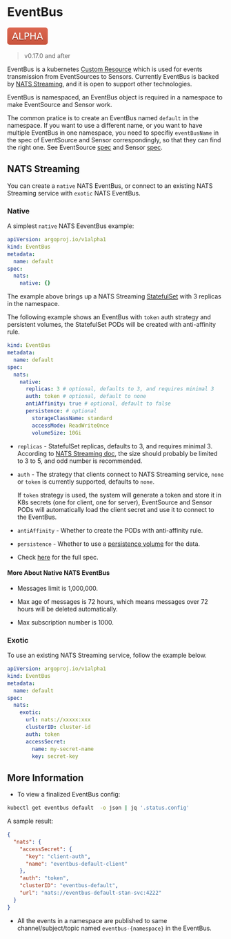 # EventBus

![alpha](assets/alpha.svg)

> v0.17.0 and after

EventBus is a kubernetes
[Custom Resource](https://kubernetes.io/docs/concepts/extend-kubernetes/api-extension/custom-resources/)
which is used for events transmission from EventSources to Sensors. Currently
EventBus is backed by
[NATS Streaming](https://github.com/nats-io/nats-streaming-server), and it is
open to support other technologies.

EventBus is namespaced, an EventBus object is required in a namespace to make
EventSource and Sensor work.

The common pratice is to create an EventBus named `default` in the namespace. If
you want to use a different name, or you want to have multiple EventBus in one
namespace, you need to specifiy `eventBusName` in the spec of EventSource and
Sensor correspondingly, so that they can find the right one. See EventSource
[spec](https://github.com/argoproj/argo-events/tree/stable/api/event-source.md#eventsourcespec) and Sensor
[spec](https://github.com/argoproj/argo-events/tree/stable/api/sensor.md#sensorspec).

## NATS Streaming

You can create a `native` NATS EventBus, or connect to an existing NATS
Streaming service with `exotic` NATS EventBus.

### Native

A simplest `native` NATS EeventBus example:

```yaml
apiVersion: argoproj.io/v1alpha1
kind: EventBus
metadata:
  name: default
spec:
  nats:
    native: {}
```

The example above brings up a NATS Streaming
[StatefulSet](https://kubernetes.io/docs/concepts/workloads/controllers/statefulset/)
with 3 replicas in the namespace.

The following example shows an EventBus with `token` auth strategy and
persistent volumes, the StatefulSet PODs will be created with anti-affinity
rule.

```yaml
kind: EventBus
metadata:
  name: default
spec:
  nats:
    native:
      replicas: 3 # optional, defaults to 3, and requires minimal 3
      auth: token # optional, default to none
      antiAffinity: true # optional, default to false
      persistence: # optional
        storageClassName: standard
        accessMode: ReadWriteOnce
        volumeSize: 10Gi
```

- `replicas` - StatefulSet replicas, defaults to 3, and requires minimal 3.
  According to
  [NATS Streaming doc](https://docs.nats.io/nats-streaming-concepts/clustering),
  the size should probably be limited to 3 to 5, and odd number is recommended.

- `auth` - The strategy that clients connect to NATS Streaming service, `none`
  or `token` is currently supported, defaults to `none`.

  If `token` strategy is used, the system will generate a token and store it in
  K8s secrets (one for client, one for server), EventSource and Sensor PODs will
  automatically load the client secret and use it to connect to the EventBus.

- `antiAffinity` - Whether to create the PODs with anti-affinity rule.

- `persistence` - Whether to use a
  [persistence volume](https://kubernetes.io/docs/concepts/storage/persistent-volumes/)
  for the data.

- Check [here](https://github.com/argoproj/argo-events/tree/stable/api/event-bus.md#argoproj.io/v1alpha1.NativeStrategy) for the
  full spec.

#### More About Native NATS EventBus

- Messages limit is 1,000,000.

- Max age of messages is 72 hours, which means messages over 72 hours will be
  deleted automatically.

- Max subscription number is 1000.

### Exotic

To use an existing NATS Streaming service, follow the example below.

```yaml
apiVersion: argoproj.io/v1alpha1
kind: EventBus
metadata:
  name: default
spec:
  nats:
    exotic:
      url: nats://xxxxx:xxx
      clusterID: cluster-id
      auth: token
      accessSecret:
        name: my-secret-name
        key: secret-key
```

## More Information

- To view a finalized EventBus config:

```sh
kubectl get eventbus default  -o json | jq '.status.config'
```

A sample result:

```json
{
  "nats": {
    "accessSecret": {
      "key": "client-auth",
      "name": "eventbus-default-client"
    },
    "auth": "token",
    "clusterID": "eventbus-default",
    "url": "nats://eventbus-default-stan-svc:4222"
  }
}
```

- All the events in a namespace are published to same channel/subject/topic
  named `eventbus-{namespace}` in the EventBus.
